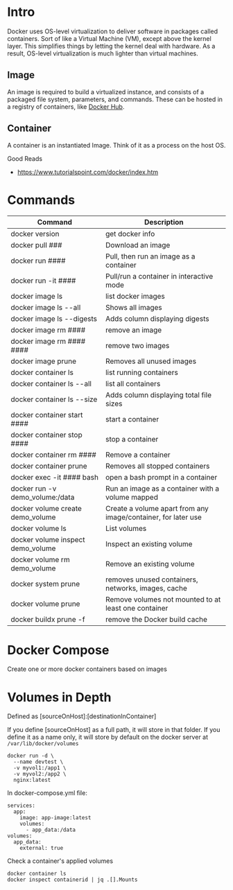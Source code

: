 # Intro
Docker uses OS-level virtualization to deliver software in packages called containers. Sort of like a Virtual Machine (VM), except above the kernel layer. This simplifies things by letting the kernel deal with hardware. As a result, OS-level virtualization is much lighter than virtual machines.

## Image
An image is required to build a virtualized instance, and consists of a packaged file system, parameters, and commands. These can be hosted in a registry of containers, like [Docker Hub](https://hub.docker.com/).

## Container
A container is an instantiated Image. Think of it as a process on the host OS.

Good Reads
- https://www.tutorialspoint.com/docker/index.htm

# Commands

| Command                           | Description                                                   |
| --------------------------------- | ------------------------------------------------------------- |
| docker version                    | get docker info                                               |
| docker pull ###                   | Download an image                                             |
| docker run ####                   | Pull, then run an image as a container                        |
| docker run -it ####               | Pull/run a container in interactive mode                      |
| docker image ls                   | list docker images                                            |
| docker image ls --all             | Shows all images                                              |
| docker image ls --digests         | Adds column displaying digests                                |
| docker image rm ####              | remove an image                                               |
| docker image rm #### ####         | remove two images                                             |
| docker image prune                | Removes all unused images                                     |
| docker container ls               | list running containers                                       |
| docker container ls --all         | list all containers                                           |
| docker container ls --size        | Adds column displaying total file sizes                       |
| docker container start ####       | start a container                                             |
| docker container stop ####        | stop a container                                              |
| docker container rm ####          | Remove a container                                            |
| docker container prune            | Removes all stopped containers                                |
| docker exec -it #### bash         | open a bash prompt in a container                             |
| docker run -v demo_volume:/data   | Run an image as a container with a volume mapped              |
| docker volume create demo_volume  | Create a volume apart from any image/container, for later use |
| docker volume ls                  | List volumes                                                  |
| docker volume inspect demo_volume | Inspect an existing volume                                    |
| docker volume rm demo_volume      | Remove an existing volume                                     |
| docker system prune | removes unused containers, networks, images, cache |
| docker volume prune               | Remove volumes not mounted to at least one container          |
| docker buildx prune -f            | remove the Docker build cache                                 |

# Docker Compose
Create one or more docker containers based on images


# Volumes in Depth
Defined as [sourceOnHost]:[destinationInContainer]

If you define [sourceOnHost] as a full path, it will store in that folder. If you define it as a name only, it will store by default on the docker server at ```/var/lib/docker/volumes```

```
docker run -d \
  --name devtest \
  -v myvol1:/app1 \
  -v myvol2:/app2 \
  nginx:latest
```

In docker-compose.yml file:
```
services:
  app:
    image: app-image:latest
    volumes:
      - app_data:/data
volumes:
  app_data:
    external: true  
```

Check a container's applied volumes
```
docker container ls
docker inspect containerid | jq .[].Mounts
```